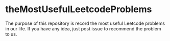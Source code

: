 # theMostUsefulLeetcodeProblems
The purpose of this repository is record the most useful Leetcode problems in our life. If you have any idea, just post issue to recommend the problem to us.
